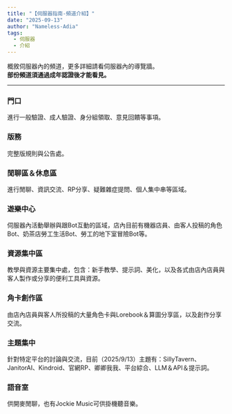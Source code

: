 ```yaml
---
title: "【伺服器指南-頻道介紹】"
date: "2025-09-13"
author: "Nameless-Adia"
tags:
  - 伺服器
  - 介紹
---
```


概敘伺服器內的頻道，更多詳細請看伺服器內的導覽牆。  
**部份頻道須通過成年認證後才能看見。**  

---

### 門口  
進行一般驗證、成人驗證、身分組領取、意見回饋等事項。  


### 版務  
完整版規則與公告處。  


### 閒聊區＆休息區  
進行閒聊、資訊交流、RP分享、疑難雜症提問、個人集中串等區域。  


### 遊樂中心  
伺服器內活動舉辦與跟Bot互動的區域，店內目前有機器店員、由客人投稿的角色Bot、奶茶店勞工生活Bot、勞工的地下室冒險Bot等。  


### 資源集中區  
教學與資源主要集中處，包含：新手教學、提示詞、美化，以及各式由店內店員與客人製作或分享的便利工具與資源。  


### 角卡創作區  
由店內店員與客人所投稿的大量角色卡與Lorebook＆算圖分享區，以及創作分享交流。  


### 主題集中  
針對特定平台的討論與交流，目前（2025/9/13）主題有：SillyTavern、JanitorAI、Kindroid、官網RP、卿卿我我、平台綜合、LLM＆API＆提示詞。  


### 語音室  
供開麥閒聊，也有Jockie Music可供掛機聽音樂。  

